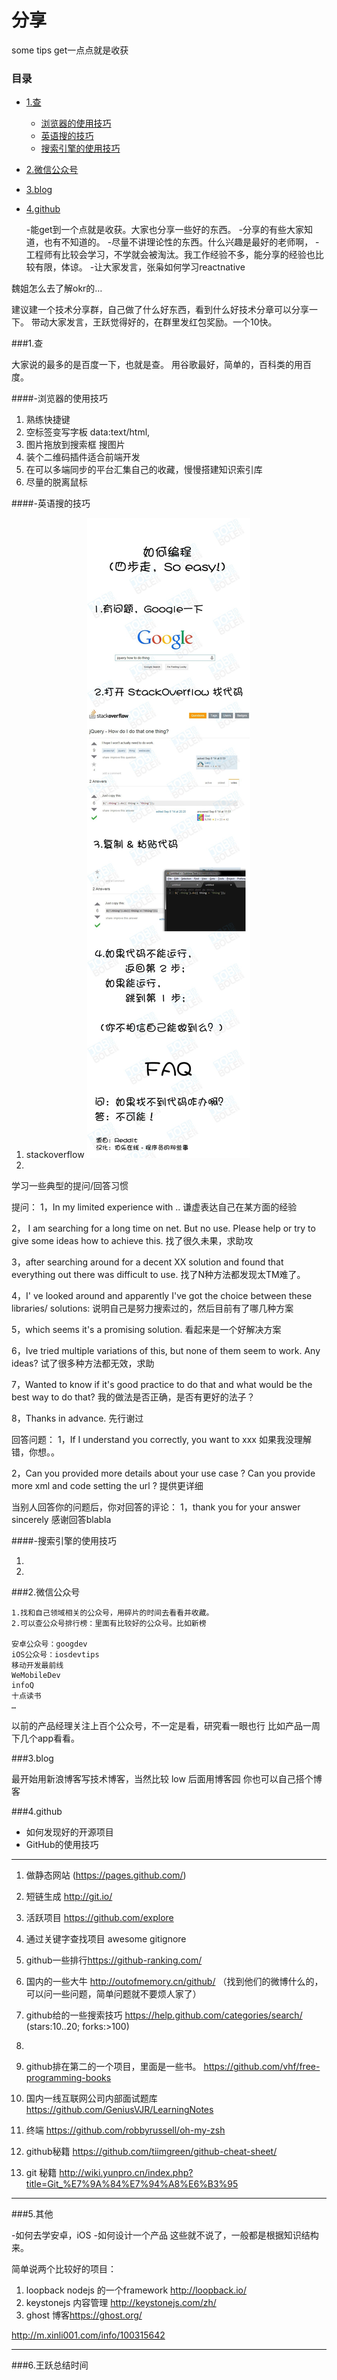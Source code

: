 分享
===

>
some tips get一点点就是收获

###  目录
- [1.查](#查)
    - [浏览器的使用技巧](#-浏览器的使用技巧)
    - [英语搜的技巧](#-英语搜的技巧)
    - [搜索引擎的使用技巧](#-搜索引擎的使用技巧)
- [2.微信公众号](#2.微信公众号)
- [3.blog](#3.blog)
- [4.github](4.github)


	-能get到一个点就是收获。大家也分享一些好的东西。
	-分享的有些大家知道，也有不知道的。
	-尽量不讲理论性的东西。什么兴趣是最好的老师啊，
	-工程师有比较会学习，不学就会被淘汰。我工作经验不多，能分享的经验也比较有限，体谅。
	-让大家发言，张枭如何学习reactnative
	
魏姐怎么去了解okr的…


建议建一个技术分享群，自己做了什么好东西，看到什么好技术分章可以分享一下。
带动大家发言，王跃觉得好的，在群里发红包奖励。一个10快。

###1.查
>
大家说的最多的是百度一下，也就是查。
用谷歌最好，简单的，百科类的用百度。


####-浏览器的使用技巧

1. 熟练快捷键
2. 空标签变写字板 data:text/html,<html contenteditable>
3. 图片拖放到搜索框 搜图片
4. 装个二维码插件适合前端开发
5. 在可以多端同步的平台汇集自己的收藏，慢慢搭建知识索引库
6. 尽量的脱离鼠标

####-英语搜的技巧

>
1. stackoverflow
![](https://github.com/shuideya/SomeShare/blob/master/7cc829d3gw1esfpz0ycejj20m12eaais.jpg?raw=true)
2. 

学习一些典型的提问/回答习惯

提问：
1，In my limited experience with .. 谦虚表达自己在某方面的经验

2， I am searching for a long time on net. But no use. Please help or try to give some ideas how to achieve this. 找了很久未果，求助攻

3，after searching around for a decent XX solution and found that everything out there was difficult to use. 找了N种方法都发现太TM难了。

4，I' ve looked around and apparently I've got the choice between these libraries/ solutions: 说明自己是努力搜索过的，然后目前有了哪几种方案

5，which seems it's a promising solution. 看起来是一个好解决方案

6，Ive tried multiple variations of this, but none of them seem to work. Any ideas? 试了很多种方法都无效，求助

7，Wanted to know if it's good practice to do that and what would be the best way to do that? 我的做法是否正确，是否有更好的法子？

8，Thanks in advance. 先行谢过

回答问题：
1，If I understand you correctly, you want to xxx 如果我没理解错，你想。。

2，Can you provided more details about your use case ? Can you provide more xml and code setting the url ? 提供更详细

当别人回答你的问题后，你对回答的评论：
1，thank you for your answer sincerely 感谢回答blabla



####-搜索引擎的使用技巧

1. 
2. 

###2.微信公众号

	1.找和自己领域相关的公众号，用碎片的时间去看看并收藏。
	2.可以查公众号排行榜：里面有比较好的公众号。比如新榜
	
	安卓公众号：googdev
	iOS公众号：iosdevtips
	移动开发最前线
	WeMobileDev
	infoQ
	十点读书
	…
以前的产品经理关注上百个公众号，不一定是看，研究看一眼也行
比如产品一周下几个app看看。



###3.blog

最开始用新浪博客写技术博客，当然比较 low
后面用博客园
你也可以自己搭个博客


###4.github

* 如何发现好的开源项目
* GitHub的使用技巧

------

1. 做静态网站 (<https://pages.github.com/>)

2. 短链生成 <http://git.io/>

3. 活跃项目 <https://github.com/explore>

4. 通过关键字查找项目 awesome  gitignore

5. github一些排行<https://github-ranking.com/>

6. 国内的一些大牛 <http://outofmemory.cn/github/> （找到他们的微博什么的，可以问一些问题，简单问题就不要烦人家了）

7. github给的一些搜索技巧 <https://help.github.com/categories/search/>
	(stars:10..20;  forks:>100)

8. 

9. github排在第二的一个项目，里面是一些书。 <https://github.com/vhf/free-programming-books>

10. 国内一线互联网公司内部面试题库 <https://github.com/GeniusVJR/LearningNotes>

11. 终端 <https://github.com/robbyrussell/oh-my-zsh>

12. github秘籍 <https://github.com/tiimgreen/github-cheat-sheet/>

13. git 秘籍 <http://wiki.yunpro.cn/index.php?title=Git_%E7%9A%84%E7%94%A8%E6%B3%95>

------

###5.其他

>
-如何去学安卓，iOS
-如何设计一个产品
这些就不说了，一般都是根据知识结构来。

简单说两个比较好的项目：

1. loopback nodejs 的一个framework <http://loopback.io/>
2. keystonejs 内容管理 <http://keystonejs.com/zh/>
3. ghost  博客<https://ghost.org/>

http://m.xinli001.com/info/100315642


------
###6.王跃总结时间
